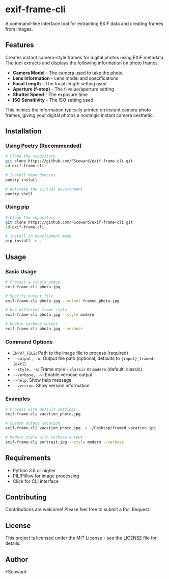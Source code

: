# exif-frame-cli

A command-line interface tool for extracting EXIF data and creating frames from images.

## Features

Creates instant camera-style frames for digital photos using EXIF metadata. The tool extracts and displays the following information on photo frames:

- **Camera Model** - The camera used to take the photo
- **Lens Information** - Lens model and specifications  
- **Focal Length** - The focal length setting used
- **Aperture (f-stop)** - The f-value/aperture setting
- **Shutter Speed** - The exposure time
- **ISO Sensitivity** - The ISO setting used

This mimics the information typically printed on instant camera photo frames, giving your digital photos a nostalgic instant camera aesthetic.

## Installation

### Using Poetry (Recommended)

```bash
# Clone the repository
git clone https://github.com/FScoward/exif-frame-cli.git
cd exif-frame-cli

# Install dependencies
poetry install

# Activate the virtual environment
poetry shell
```

### Using pip

```bash
# Clone the repository
git clone https://github.com/FScoward/exif-frame-cli.git
cd exif-frame-cli

# Install in development mode
pip install -e .
```

## Usage

### Basic Usage

```bash
# Process a single image
exif-frame-cli photo.jpg

# Specify output file
exif-frame-cli photo.jpg --output framed_photo.jpg

# Use different frame style
exif-frame-cli photo.jpg --style modern

# Enable verbose output
exif-frame-cli photo.jpg --verbose
```

### Command Options

- `INPUT_FILE`: Path to the image file to process (required)
- `--output, -o`: Output file path (optional, defaults to `{input}_framed.{ext}`)
- `--style, -s`: Frame style - `classic` or `modern` (default: classic)
- `--verbose, -v`: Enable verbose output
- `--help`: Show help message
- `--version`: Show version information

### Examples

```bash
# Process with default settings
exif-frame-cli vacation_photo.jpg

# Custom output location
exif-frame-cli vacation_photo.jpg -o ~/Desktop/framed_vacation.jpg

# Modern style with verbose output
exif-frame-cli portrait.jpg --style modern --verbose
```

## Requirements

- Python 3.8 or higher
- PIL/Pillow for image processing
- Click for CLI interface

## Contributing

Contributions are welcome! Please feel free to submit a Pull Request.

## License

This project is licensed under the MIT License - see the [LICENSE](LICENSE) file for details.

## Author

FScoward
